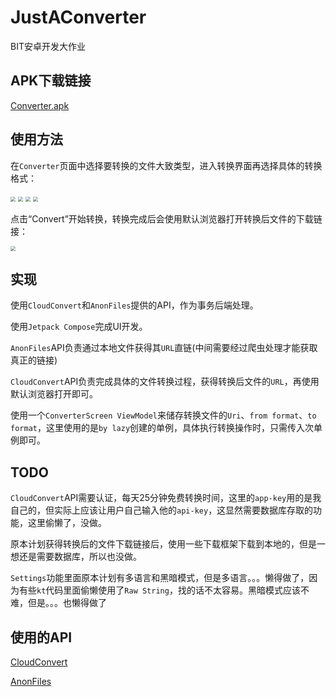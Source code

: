 # JustAConverter

BIT安卓开发大作业

## APK下载链接

[Converter.apk](https://cdn-142.anonfiles.com/7aR7Ufe4y7/42f4d79b-1652183074/converter-app-release.apk)

## 使用方法

在`Converter`页面中选择要转换的文件大致类型，进入转换界面再选择具体的转换格式：

<img src="https://cdn-142.anonfiles.com/92F9Uce4y5/6238f60d-1652183226/step1.png" style="zoom:50%;" />

<img src="https://cdn-144.anonfiles.com/54F0Ube1y5/53a98e9c-1652183359/step2.png" style="zoom:50%;" />

<img src="https://cdn-123.anonfiles.com/D7FfUbe9y9/b802c17c-1652183464/step3.png" style="zoom:50%;" />

<img src="https://cdn-141.anonfiles.com/BeF9U6eeya/641ec037-1652183555/step4.png" style="zoom:50%;" />

点击“Convert”开始转换，转换完成后会使用默认浏览器打开转换后文件的下载链接：

<img src="https://cdn-121.anonfiles.com/73F6Ucecy5/76effced-1652183592/step5.png" style="zoom:50%;" />

## 实现

使用`CloudConvert`和`AnonFiles`提供的API，作为事务后端处理。

使用`Jetpack Compose`完成UI开发。

`AnonFiles`API负责通过本地文件获得其`URL`直链(中间需要经过爬虫处理才能获取真正的链接)

`CloudConvert`API负责完成具体的文件转换过程，获得转换后文件的`URL`，再使用默认浏览器打开即可。

使用一个`ConverterScreen ViewModel`来储存转换文件的`Uri`、`from format`、`to format`，这里使用的是`by lazy`创建的单例，具体执行转换操作时，只需传入次单例即可。

## TODO

`CloudConvert`API需要认证，每天25分钟免费转换时间，这里的`app-key`用的是我自己的，但实际上应该让用户自己输入他的`api-key`，这显然需要数据库存取的功能，这里偷懒了，没做。

原本计划获得转换后的文件下载链接后，使用一些下载框架下载到本地的，但是一想还是需要数据库，所以也没做。

`Settings`功能里面原本计划有多语言和黑暗模式，但是多语言。。。懒得做了，因为有些`kt`代码里面偷懒使用了`Raw String`，找的话不太容易。黑暗模式应该不难，但是。。。也懒得做了

## 使用的API

[CloudConvert](https://cloudconvert.com/api/v2)

[AnonFiles](https://anonfiles.com/docs/api)

